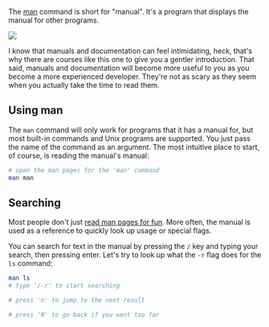 The [man](https://www.ibm.com/docs/en/aix/7.3?topic=m-man-command) command is short for "manual". It's a program that displays the manual for other programs.

![](https://storage.googleapis.com/qvault-webapp-dynamic-assets/course_assets/tpIPc6I-958x500.jpg)

I know that manuals and documentation can feel intimidating, heck, that's why there are courses like this one to give you a gentler introduction. That said, manuals and documentation will become more useful to you as you become a more experienced developer. They're not as scary as they seem when you actually take the time to read them.

## Using man

The `man` command will only work for programs that it has a manual for, but most built-in commands and Unix programs are supported. You just pass the name of the command as an argument. The most intuitive place to start, of course, is reading the manual's manual:

```bash
# open the man pages for the 'man' command
man man
```

## Searching

Most people don't just [read man pages for fun](https://www.youtube.com/watch?v=rT-fbLFOCy0). More often, the manual is used as a reference to quickly look up usage or special flags.

You can search for text in the manual by pressing the `/` key and typing your search, then pressing enter. Let's try to look up what the `-r` flag does for the `ls` command:

```bash
man ls
# type '/-r' to start searching

# press 'n' to jump to the next result

# press 'N' to go back if you went too far
```